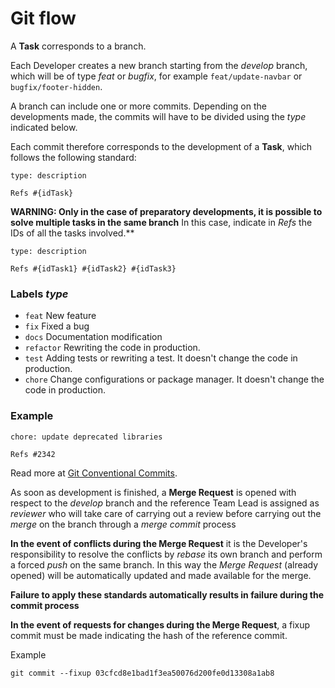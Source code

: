 <!-- @format -->

# Git flow

A **Task** corresponds to a branch.

Each Developer creates a new branch starting from the _develop_ branch, which will be of type _feat_ or _bugfix_, for example `feat/update-navbar` or `bugfix/footer-hidden`.

A branch can include one or more commits.
Depending on the developments made, the commits will have to be divided using the _type_ indicated below.

Each commit therefore corresponds to the development of a **Task**, which follows the following standard:

```
type: description

Refs #{idTask}
```

**WARNING: Only in the case of preparatory developments, it is possible to solve multiple tasks in the same branch**
In this case, indicate in _Refs_ the IDs of all the tasks involved.\*\*

```
type: description

Refs #{idTask1} #{idTask2} #{idTask3}
```

### Labels _type_

- `feat` New feature
- `fix` Fixed a bug
- `docs` Documentation modification
- `refactor` Rewriting the code in production.
- `test` Adding tests or rewriting a test. It doesn't change the code in production.
- `chore` Change configurations or package manager. It doesn't change the code in production.

### Example

```
chore: update deprecated libraries

Refs #2342
```

Read more at [Git Conventional Commits](https://www.conventionalcommits.org/en/v1.0.0/).

As soon as development is finished, a **Merge Request** is opened with respect to the _develop_ branch and the reference Team Lead is assigned as _reviewer_ who will take care of carrying out a review before carrying out the _merge_ on the branch through a _merge commit_ process

**In the event of conflicts during the Merge Request** it is the Developer's responsibility to resolve the conflicts by _rebase_ its own branch and perform a forced _push_ on the same branch. In this way the _Merge Request_ (already opened) will be automatically updated and made available for the merge.

**Failure to apply these standards automatically results in failure during the commit process**

**In the event of requests for changes during the Merge Request**, a fixup commit must be made indicating the hash of the reference commit.

Example

```
git commit --fixup 03cfcd8e1bad1f3ea50076d200fe0d13308a1ab8
```
